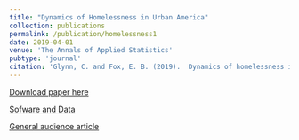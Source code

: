 ```yaml
---
title: "Dynamics of Homelessness in Urban America"
collection: publications
permalink: /publication/homelessness1
date: 2019-04-01
venue: 'The Annals of Applied Statistics'
pubtype: 'journal'
citation: 'Glynn, C. and Fox, E. B. (2019).  Dynamics of homelessness in urban America.  The Annals of Applied Statistics, 13(1):573-605. doi:10.1214/18-AOAS1200. https://projecteuclid.org/euclid.aoas/1554861661'
---
```


[Download paper here](http://g-lynn.github.io/files/GlynnFox_2019.pdf)

[Sofware and Data](https://github.com/G-Lynn/Inflection)

[General audience article](https://www.zillow.com/research/rents-larger-homeless-population-16124/)
